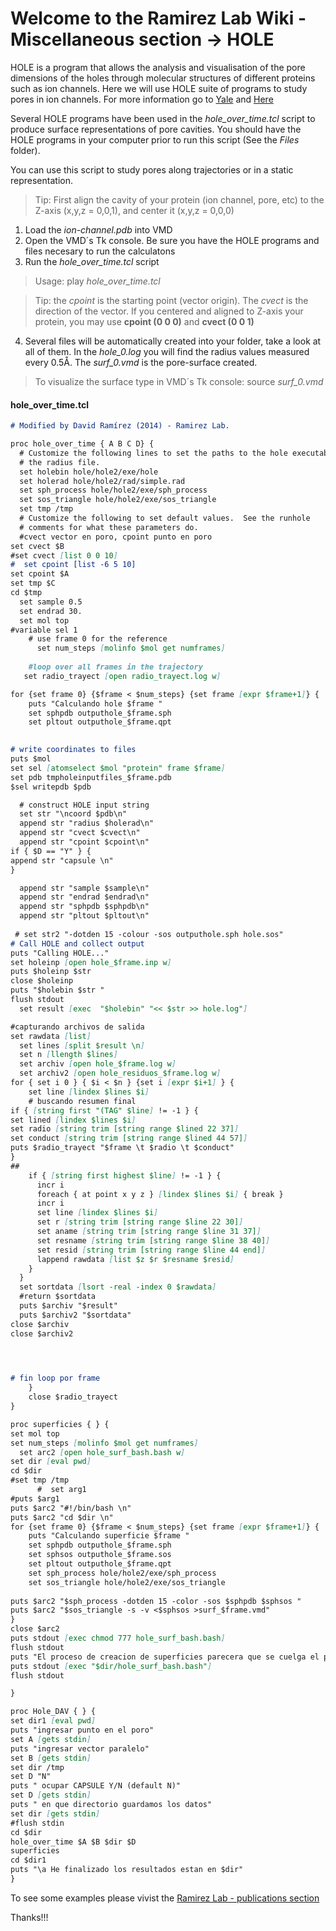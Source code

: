 # Welcome to the Ramirez Lab Wiki - Miscellaneous section -> HOLE

HOLE is a program that allows the analysis and visualisation of the pore dimensions of the holes through molecular structures of different proteins such as ion channels. Here we will use HOLE suite of programs to study pores in ion channels. For more information go to [Yale](http://www.csb.yale.edu/userguides/graphics/hole/doc/hole_d00.html#contents) and [Here](http://www.holeprogram.org/doc/) 

Several HOLE programs have been used in the _hole_over_time.tcl_ script to produce surface representations of pore cavities. You should have the HOLE programs in your computer prior to run this script (See the _Files_ folder).

You can use this script to study pores along trajectories or in a static representation.  

>Tip: First align the cavity of your protein (ion channel, pore, etc) to the Z-axis (x,y,z = 0,0,1), and center it (x,y,z = 0,0,0)

1. Load the _ion-channel.pdb_ into VMD
2. Open the VMD´s Tk console. Be sure you have the HOLE programs and files necesary to run the calculatons
3. Run the _hole_over_time.tcl_ script
> Usage: play _hole_over_time.tcl_

> Tip: the _cpoint_ is the starting point (vector origin). The _cvect_ is the direction of the vector. If you centered and aligned to Z-axis your protein, you may use **cpoint (0 0 0)** and **cvect (0 0 1)**
4. Several files will be automatically created into your folder, take a look at all of them. In the _hole_0.log_ you will find the radius values measured every 0.5Å. The _surf_0.vmd_ is the pore-surface created.
> To visualize the surface type in VMD´s Tk console: source _surf_0.vmd_


#### hole_over_time.tcl 
```markdown
# Modified by David Ramírez (2014) - Ramirez Lab.

proc hole_over_time { A B C D} {
  # Customize the following lines to set the paths to the hole executable and
  # the radius file.
  set holebin hole/hole2/exe/hole
  set holerad hole/hole2/rad/simple.rad
  set sph_process hole/hole2/exe/sph_process
  set sos_triangle hole/hole2/exe/sos_triangle 
  set tmp /tmp
  # Customize the following to set default values.  See the runhole 
  # comments for what these parameters do.
  #cvect vector en poro, cpoint punto en poro
set cvect $B	
#set cvect [list 0 0 10]
#  set cpoint [list -6 5 10]
set cpoint $A
set tmp $C
cd $tmp
  set sample 0.5
  set endrad 30.
  set mol top
#variable sel 1
    # use frame 0 for the reference
      set num_steps [molinfo $mol get numframes]
 
    #loop over all frames in the trajectory
   set radio_trayect [open radio_trayect.log w]  

for {set frame 0} {$frame < $num_steps} {set frame [expr $frame+1]} {
	puts "Calculando hole $frame "
	set sphpdb outputhole_$frame.sph
  	set pltout outputhole_$frame.qpt

	
# write coordinates to files
puts $mol
set sel [atomselect $mol "protein" frame $frame]  
set pdb tmpholeinputfiles_$frame.pdb
$sel writepdb $pdb

  # construct HOLE input string
  set str "\ncoord $pdb\n"
  append str "radius $holerad\n"
  append str "cvect $cvect\n"
  append str "cpoint $cpoint\n"
if { $D == "Y" } {  
append str "capsule \n"
}

  append str "sample $sample\n"
  append str "endrad $endrad\n"
  append str "sphpdb $sphpdb\n"
  append str "pltout $pltout\n"
  
 # set str2 "-dotden 15 -colour -sos outputhole.sph hole.sos"
# Call HOLE and collect output
puts "Calling HOLE..."
set holeinp [open hole_$frame.inp w]
puts $holeinp $str
close $holeinp
puts "$holebin $str "
flush stdout
  set result [exec  "$holebin" "<< $str >> hole.log"]

#capturando archivos de salida 
set rawdata [list]
  set lines [split $result \n]
  set n [llength $lines]
  set archiv [open hole_$frame.log w] 
  set archiv2 [open hole_residuos_$frame.log w]
for { set i 0 } { $i < $n } {set i [expr $i+1] } {
    set line [lindex $lines $i]
    # buscando resumen final
if { [string first "(TAG" $line] != -1 } {
set lined [lindex $lines $i]
set radio [string trim [string range $lined 22 37]]
set conduct [string trim [string range $lined 44 57]]
puts $radio_trayect "$frame \t $radio \t $conduct"
}
##
	if { [string first highest $line] != -1 } {
      incr i
      foreach { at point x y z } [lindex $lines $i] { break }
      incr i
      set line [lindex $lines $i]
      set r [string trim [string range $line 22 30]]
      set aname [string trim [string range $line 31 37]]
      set resname [string trim [string range $line 38 40]]
      set resid [string trim [string range $line 44 end]]
      lappend rawdata [list $z $r $resname $resid]
    }
  }
  set sortdata [lsort -real -index 0 $rawdata]
  #return $sortdata
  puts $archiv "$result"
  puts $archiv2 "$sortdata"
close $archiv
close $archiv2



	    
# fin loop por frame	
    }
    close $radio_trayect
}

proc superficies { } {
set mol top 
set num_steps [molinfo $mol get numframes]
  set arc2 [open hole_surf_bash.bash w]
set dir [eval pwd] 
cd $dir 	
#set tmp /tmp
      #  set arg1 
#puts $arg1
puts $arc2 "#!/bin/bash \n"
puts $arc2 "cd $dir \n"
for {set frame 0} {$frame < $num_steps} {set frame [expr $frame+1]} {
	puts "Calculando superficie $frame "
	set sphpdb outputhole_$frame.sph
	set sphsos outputhole_$frame.sos
  	set pltout outputhole_$frame.qpt
	set sph_process hole/hole2/exe/sph_process
  	set sos_triangle hole/hole2/exe/sos_triangle 
	
puts $arc2 "$sph_process -dotden 15 -color -sos $sphpdb $sphsos "
puts $arc2 "$sos_triangle -s -v <$sphsos >surf_$frame.vmd"
}
close $arc2
puts stdout [exec chmod 777 hole_surf_bash.bash]
flush stdout
puts "El proceso de creacion de superficies parecera que se cuelga el pc, esperar"
puts stdout [exec "$dir/hole_surf_bash.bash"]
flush stdout

}

proc Hole_DAV { } {
set dir1 [eval pwd]
puts "ingresar punto en el poro"
set A [gets stdin]
puts "ingresar vector paralelo"
set B [gets stdin]
set dir /tmp
set D "N"
puts " ocupar CAPSULE Y/N (default N)"
set D [gets stdin]
puts " en que directorio guardamos los datos"
set dir [gets stdin]
#flush stdin
cd $dir
hole_over_time $A $B $dir $D
superficies 
cd $dir1
puts "\a He finalizado los resultados estan en $dir"
}


```

To see some examples please vivist the [Ramirez Lab - publications section](https://ramirezlab.github.io/3_publications) 

Thanks!!!
